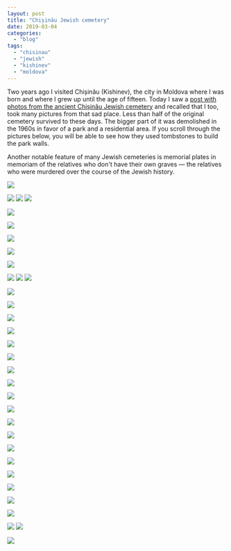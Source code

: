 ```yaml
---
layout: post
title: "Chișinău Jewish cemetery"
date: 2019-03-04
categories: 
  - "blog"
tags: 
  - "chisinau"
  - "jewish"
  - "kishinev"
  - "moldova"
---
```


Two years ago I visited Chișinău (Kishinev), the city in Moldova where I was born and where I grew up until the age of fifteen. Today I saw a [post with photos from the ancient Chișinău Jewish cemetery](https://vanishedworld.blog/2019/03/02/news-from-chisinau-jewish-cemetery/) and recalled that I too, took many pictures from that sad place. Less than half of the original cemetery survived to these days. The bigger part of it was demolished in the 1960s in favor of a park and a residential area. If you scroll through the pictures below, you will be able to see how they used tombstones to build the park walls.

Another notable feature of many Jewish cemeteries is memorial plates in memoriam of the relatives who don't have their own graves &mdash; the relatives who were murdered over the course of the Jewish history.

![](/assets/images/2019/03/2017_03_20_49.jpg)

![](/assets/images/2019/03/2017_03_20_48.jpg)
![](/assets/images/2019/03/2017_03_20_47.jpg)
![](/assets/images/2019/03/2017_03_20_46.jpg)

![](/assets/images/2019/03/2017_03_20_45.jpg)

![](/assets/images/2019/03/2017_03_20_42.jpg)

![](/assets/images/2019/03/2017_03_20_40.jpg)

![](/assets/images/2019/03/2017_03_20_39.jpg)

![](/assets/images/2019/03/2017_03_20_38.jpg)

![](/assets/images/2019/03/2017_03_20_36.jpg)
![](/assets/images/2019/03/2017_03_20_35.jpg)
![](/assets/images/2019/03/2017_03_20_34.jpg)

![](/assets/images/2019/03/2017_03_20_32.jpg)

![](/assets/images/2019/03/2017_03_20_31.jpg)

![](/assets/images/2019/03/2017_03_20_30.jpg)

![](/assets/images/2019/03/2017_03_20_28.jpg)

![](/assets/images/2019/03/2017_03_20_27.jpg)

![](/assets/images/2019/03/2017_03_20_26.jpg)

![](/assets/images/2019/03/2017_03_20_23.jpg)

![](/assets/images/2019/03/2017_03_20_18.jpg)

![](/assets/images/2019/03/2017_03_20_17.jpg)

![](/assets/images/2019/03/2017_03_20_16.jpg)

![](/assets/images/2019/03/2017_03_20_13.jpg)

![](/assets/images/2019/03/2017_03_20_12.jpg)

![](/assets/images/2019/03/2017_03_20_10.jpg)

![](/assets/images/2019/03/2017_03_20_09.jpg)

![](/assets/images/2019/03/2017_03_20_08.jpg)

![](/assets/images/2019/03/2017_03_20_06.jpg)

![](/assets/images/2019/03/2017_03_20_05.jpg)

![](/assets/images/2019/03/2017_03_20_04.jpg)

![](/assets/images/2019/03/2017_03_20_03.jpg)
![](/assets/images/2019/03/2017_03_20_02.jpg)

![](/assets/images/2019/03/2017_03_20_01.jpg)
